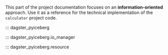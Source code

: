 This part of the project documentation focuses on
an **information-oriented** approach. Use it as a
reference for the technical implementation of the
`calculator` project code.

::: dagster_pyiceberg

::: dagster_pyiceberg.io_manager

::: dagster_pyiceberg.resource
